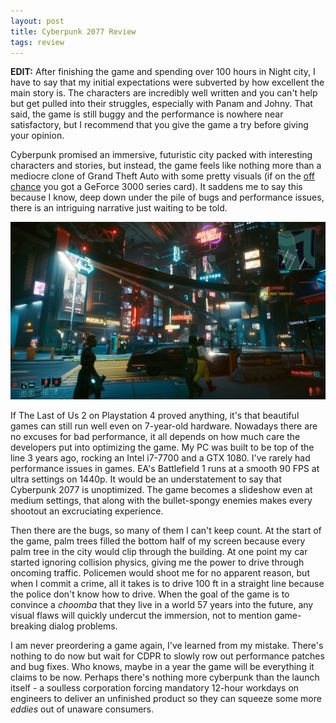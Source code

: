 ```yaml
---
layout: post
title: Cyberpunk 2077 Review
tags: review
---
```


**EDIT:** After finishing the game and spending over 100 hours in Night city, I have to say that my initial expectations were subverted by how excellent the main story is. The characters are incredibly well written and you can't help but get pulled into their struggles, especially with Panam and Johny. That said, the game is still buggy and the performance is nowhere near satisfactory, but I recommend that you give the game a try before giving your opinion.

<!--excerpt-->

Cyberpunk promised an immersive, futuristic city packed with interesting characters and stories, but instead, the game feels like nothing more than a mediocre clone of Grand Theft Auto with some pretty visuals (if on the [off chance](https://www.digitaltrends.com/computing/gpu-shortage-q3-2020-double-triple-price/) you got a GeForce 3000 series card). It saddens me to say this because I know, deep down under the pile of bugs and performance issues, there is an intriguing narrative just waiting to be told.

<!--excerpt-end-->

![Cyberpunk 2077 screenshot](/images/cyberpunk1.jpg)

If The Last of Us 2 on Playstation 4 proved anything, it's that beautiful games can still run well even on 7-year-old hardware. Nowadays there are no excuses for bad performance, it all depends on how much care the developers put into optimizing the game. My PC was built to be top of the line 3 years ago, rocking an Intel i7-7700 and a GTX 1080. I've rarely had performance issues in games. EA's Battlefield 1 runs at a smooth 90 FPS at ultra settings on 1440p. It would be an understatement to say that Cyberpunk 2077 is unoptimized. The game becomes a slideshow even at medium settings, that along with the bullet-spongy enemies makes every shootout an excruciating experience.

Then there are the bugs, so many of them I can't keep count. At the start of the game, palm trees filled the bottom half of my screen because every palm tree in the city would clip through the building. At one point my car started ignoring collision physics, giving me the power to drive through oncoming traffic. Policemen would shoot me for no apparent reason, but when I commit a crime, all it takes is to drive 100 ft in a straight line because the police don't know how to drive. When the goal of the game is to convince a *choomba* that they live in a world 57 years into the future, any visual flaws will quickly undercut the immersion, not to mention game-breaking dialog problems.

I am never preordering a game again, I've learned from my mistake. There's nothing to do now but wait for CDPR to slowly row out performance patches and bug fixes. Who knows, maybe in a year the game will be everything it claims to be now. Perhaps there's nothing more cyberpunk than the launch itself - a soulless corporation forcing mandatory 12-hour workdays on engineers to deliver an unfinished product so they can squeeze some more *eddies* out of unaware consumers.
